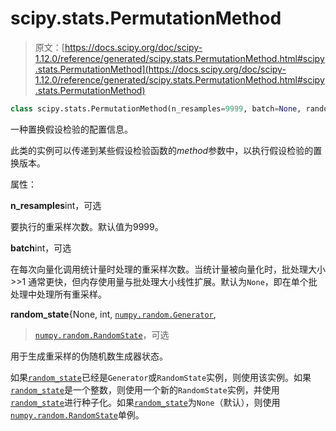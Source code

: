 # scipy.stats.PermutationMethod

> 原文：[https://docs.scipy.org/doc/scipy-1.12.0/reference/generated/scipy.stats.PermutationMethod.html#scipy.stats.PermutationMethod](https://docs.scipy.org/doc/scipy-1.12.0/reference/generated/scipy.stats.PermutationMethod.html#scipy.stats.PermutationMethod)

```py
class scipy.stats.PermutationMethod(n_resamples=9999, batch=None, random_state=None)
```

一种置换假设检验的配置信息。

此类的实例可以传递到某些假设检验函数的*method*参数中，以执行假设检验的置换版本。

属性：

**n_resamples**int，可选

要执行的重采样次数。默认值为9999。

**batch**int，可选

在每次向量化调用统计量时处理的重采样次数。当统计量被向量化时，批处理大小 >>1 通常更快，但内存使用量与批处理大小线性扩展。默认为`None`，即在单个批处理中处理所有重采样。

**random_state**{None, int, [`numpy.random.Generator`](https://numpy.org/devdocs/reference/random/generator.html#numpy.random.Generator "(在 NumPy v2.0.dev0)"),

> [`numpy.random.RandomState`](https://numpy.org/devdocs/reference/random/legacy.html#numpy.random.RandomState "(在 NumPy v2.0.dev0)")，可选

用于生成重采样的伪随机数生成器状态。

如果[`random_state`](https://docs.scipy.org/doc/scipy-1.12.0/reference/generated/scipy.stats.PermutationMethod.html#scipy.stats.PermutationMethod.random_state "scipy.stats.PermutationMethod.random_state")已经是`Generator`或`RandomState`实例，则使用该实例。如果[`random_state`](https://docs.scipy.org/doc/scipy-1.12.0/reference/generated/scipy.stats.PermutationMethod.html#scipy.stats.PermutationMethod.random_state "scipy.stats.PermutationMethod.random_state")是一个整数，则使用一个新的`RandomState`实例，并使用[`random_state`](https://docs.scipy.org/doc/scipy-1.12.0/reference/generated/scipy.stats.PermutationMethod.html#scipy.stats.PermutationMethod.random_state "scipy.stats.PermutationMethod.random_state")进行种子化。如果[`random_state`](https://docs.scipy.org/doc/scipy-1.12.0/reference/generated/scipy.stats.PermutationMethod.html#scipy.stats.PermutationMethod.random_state "scipy.stats.PermutationMethod.random_state")为`None`（默认），则使用[`numpy.random.RandomState`](https://numpy.org/devdocs/reference/random/legacy.html#numpy.random.RandomState "(在 NumPy v2.0.dev0)")单例。
